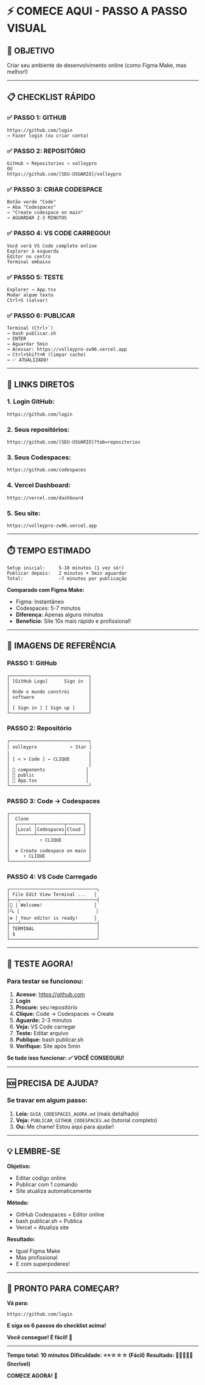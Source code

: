 # ⚡ COMECE AQUI - PASSO A PASSO VISUAL

## 🎯 OBJETIVO

Criar seu ambiente de desenvolvimento online (como Figma Make, mas melhor!)

---

## 📋 CHECKLIST RÁPIDO

### ✅ **PASSO 1: GITHUB**
```
https://github.com/login
→ Fazer login (ou criar conta)
```

### ✅ **PASSO 2: REPOSITÓRIO**
```
GitHub → Repositories → volleypro
OU
https://github.com/[SEU-USUARIO]/volleypro
```

### ✅ **PASSO 3: CRIAR CODESPACE**
```
Botão verde "Code"
→ Aba "Codespaces"
→ "Create codespace on main"
→ AGUARDAR 2-3 MINUTOS
```

### ✅ **PASSO 4: VS CODE CARREGOU!**
```
Você verá VS Code completo online
Explorer à esquerda
Editor no centro
Terminal embaixo
```

### ✅ **PASSO 5: TESTE**
```
Explorer → App.tsx
Mudar algum texto
Ctrl+S (salvar)
```

### ✅ **PASSO 6: PUBLICAR**
```
Terminal (Ctrl+`)
→ bash publicar.sh
→ ENTER
→ Aguardar 5min
→ Acessar: https://volleypro-zw96.vercel.app
→ Ctrl+Shift+R (limpar cache)
→ ✅ ATUALIZADO!
```

---

## 🚀 LINKS DIRETOS

### **1. Login GitHub:**
```
https://github.com/login
```

### **2. Seus repositórios:**
```
https://github.com/[SEU-USUARIO]?tab=repositories
```

### **3. Seus Codespaces:**
```
https://github.com/codespaces
```

### **4. Vercel Dashboard:**
```
https://vercel.com/dashboard
```

### **5. Seu site:**
```
https://volleypro-zw96.vercel.app
```

---

## ⏱️ TEMPO ESTIMADO

```
Setup inicial:     5-10 minutos (1 vez só!)
Publicar depois:   2 minutos + 5min aguardar
Total:             ~7 minutos por publicação
```

**Comparado com Figma Make:**
- Figma: Instantâneo
- Codespaces: 5-7 minutos
- **Diferença:** Apenas alguns minutos
- **Benefício:** Site 10x mais rápido e profissional!

---

## 📱 IMAGENS DE REFERÊNCIA

### **PASSO 1: GitHub**
```
┌─────────────────────────────┐
│ [GitHub Logo]      Sign in  │
│                             │
│ Onde o mundo constrói       │
│ software                    │
│                             │
│ [ Sign in ] [ Sign up ]     │
└─────────────────────────────┘
```

### **PASSO 2: Repositório**
```
┌─────────────────────────────┐
│ volleypro            ⭐ Star │
│                             │
│ [ < > Code ] ← CLIQUE       │
│                             │
│ 📁 components               │
│ 📁 public                   │
│ 📄 App.tsx                  │
└─────────────────────────────┘
```

### **PASSO 3: Code → Codespaces**
```
┌─────────────────────────────┐
│  Clone                      │
│  ┌──────┬──────────┬──────┐ │
│  │Local │Codespaces│Cloud │ │
│  └──────┴──────────┴──────┘ │
│           ↑ CLIQUE          │
│                             │
│  ⊕ Create codespace on main │
│     ↑ CLIQUE                │
└─────────────────────────────┘
```

### **PASSO 4: VS Code Carregado**
```
┌────────────────────────────────┐
│ File Edit View Terminal ...   │
├───┬────────────────────────────┤
│📁 │ Welcome!                   │
│🔍 │                            │
│⚙️ │ Your editor is ready!      │
├───┴────────────────────────────┤
│ TERMINAL                       │
│ $                              │
└────────────────────────────────┘
```

---

## 🎯 TESTE AGORA!

### **Para testar se funcionou:**

1. **Acesse:** https://github.com
2. **Login**
3. **Procure:** seu repositório
4. **Clique:** Code → Codespaces → Create
5. **Aguarde:** 2-3 minutos
6. **Veja:** VS Code carregar
7. **Teste:** Editar arquivo
8. **Publique:** bash publicar.sh
9. **Verifique:** Site após 5min

**Se tudo isso funcionar: ✅ VOCÊ CONSEGUIU!**

---

## 🆘 PRECISA DE AJUDA?

### **Se travar em algum passo:**

1. **Leia:** `GUIA_CODESPACES_AGORA.md` (mais detalhado)
2. **Veja:** `PUBLICAR_GITHUB_CODESPACES.md` (tutorial completo)
3. **Ou:** Me chame! Estou aqui para ajudar!

---

## 💡 LEMBRE-SE

**Objetivo:**
- Editar código online
- Publicar com 1 comando
- Site atualiza automaticamente

**Método:**
- GitHub Codespaces = Editor online
- bash publicar.sh = Publica
- Vercel = Atualiza site

**Resultado:**
- Igual Figma Make
- Mas profissional
- E com superpoderes!

---

## 🎉 PRONTO PARA COMEÇAR?

**Vá para:**
```
https://github.com/login
```

**E siga os 6 passos do checklist acima!**

**Você consegue! É fácil! 🚀**

---

**Tempo total: 10 minutos**
**Dificuldade: ⭐⭐☆☆☆ (Fácil)**
**Resultado: 🚀🚀🚀🚀🚀 (Incrível)**

**COMECE AGORA! 💪**
